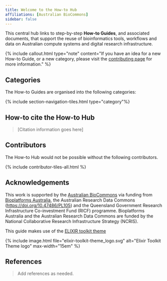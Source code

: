 ```yaml
---
title: Welcome to the How-to Hub
affiliations: [Australian BioCommons]
sidebar: false
---
```



This central hub links to step-by-step **How-to Guides**, and associated documents, that support the reuse of bioinformatics tools, workflows and data on Australian compute systems and digital research infrastructure.

{% include callout.html type="note" content="If you have an idea for a new How-to Guide, or a new category, please visit the [contributing page](contributing) for more information." %}


## Categories

The How-to Guides are organised into the following categories:

{% include section-navigation-tiles.html type="category"%}


## How-to cite the How-to Hub

> [Citation information goes here]


## Contributors

The How-to Hub would not be possible without the following contributors.

{% include contributor-tiles-all.html %}


## Acknowledgements

This work is supported by the [Australian BioCommons](https://www.biocommons.org.au/) via funding from [Bioplatforms Australia](https://bioplatforms.com/), the Australian Research Data Commons (https://doi.org/10.47486/PL105) and the Queensland Government Research Infrastructure Co-investment Fund (RICF) programme. Bioplatforms Australia and the Australian Research Data Commons are funded by the National Collaborative Research Infrastructure Strategy (NCRIS).

This guide makes use of the [ELIXIR toolkit theme](https://github.com/ELIXIR-Belgium/elixir-toolkit-theme)

{% include image.html file="elixir-toolkit-theme_logo.svg" alt="Elixir Toolkit Theme logo" max-width="15em" %}

## References

> Add references as needed.
 
